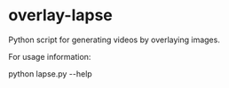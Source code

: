 # overlay-lapse
Python script for generating videos by overlaying images.

For usage information:

python lapse.py --help

